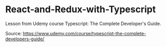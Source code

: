# React-and-Redux-with-Typescript

Lesson from Udemy course Typescript: The Complete Developer's Guide.

Source: https://www.udemy.com/course/typescript-the-complete-developers-guide/
